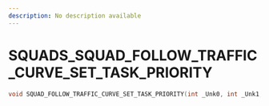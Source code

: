 ```yaml
---
description: No description available 
---
```


# SQUADS\_SQUAD_FOLLOW_TRAFFIC_CURVE_SET_TASK_PRIORITY

```cpp
void SQUAD_FOLLOW_TRAFFIC_CURVE_SET_TASK_PRIORITY(int _Unk0, int _Unk1, int _Unk2);
```